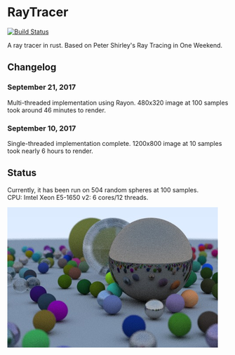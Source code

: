 RayTracer
===

[![Build Status](https://travis-ci.org/ranveeraggarwal/rust-raytracer.svg?branch=master)](https://travis-ci.org/ranveeraggarwal/rust-raytracer)

A ray tracer in rust. Based on Peter Shirley's Ray Tracing in One Weekend.

## Changelog

### September 21, 2017

Multi-threaded implementation using Rayon. 480x320 image at 100 samples took around 46 minutes to render.

### September 10, 2017

Single-threaded implementation complete. 1200x800 image at 10 samples took nearly 6 hours to render.

## Status

Currently, it has been run on 504 random spheres at 100 samples.    
CPU: Imtel Xeon E5-1650 v2: 6 cores/12 threads.

![One Weekend](outputs/one_weekend.jpg "One Weekend")